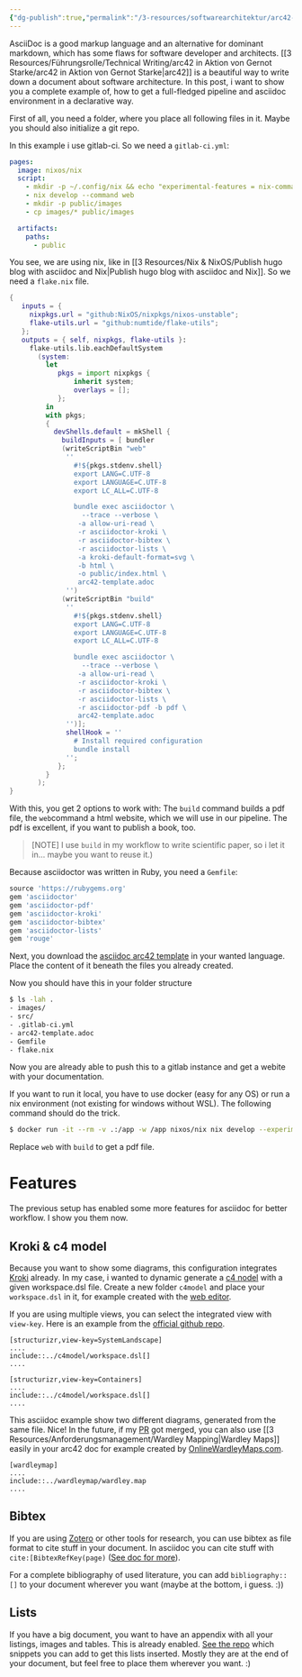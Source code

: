 ```yaml
---
{"dg-publish":true,"permalink":"/3-resources/softwarearchitektur/arc42-in-ascii-doc/arc42-in-ascii-doc/","tags":["blog","lang-en"],"created":"2024-07-07T12:55:03.316+02:00","updated":"2024-07-28T23:18:38.535+02:00"}
---
```



AsciiDoc is a good markup language and an alternative for dominant markdown, which has some flaws for software developer and architects. [[3 Resources/Führungsrolle/Technical Writing/arc42 in Aktion von Gernot Starke/arc42 in Aktion von Gernot Starke\|arc42]] is a beautiful way to write down a document about software architecture. In this post, i want to show you a complete example of, how to get a full-fledged pipeline and asciidoc environment in a declarative way.

First of all, you need a folder, where you place all following files in it. Maybe you should also initialize a git repo.

 In this example i use gitlab-ci. So we need a `gitlab-ci.yml`:
 
```yaml
pages:
  image: nixos/nix
  script:
    - mkdir -p ~/.config/nix && echo "experimental-features = nix-command flakes" >> ~/.config/nix/nix.conf && nix-channel --update
    - nix develop --command web
    - mkdir -p public/images
    - cp images/* public/images

  artifacts:
    paths:
      - public
```

You see, we are using nix, like in [[3 Resources/Nix & NixOS/Publish hugo blog with asciidoc and Nix\|Publish hugo blog with asciidoc and Nix]]. So we need a `flake.nix` file.

```nix
{
   inputs = {
     nixpkgs.url = "github:NixOS/nixpkgs/nixos-unstable";
     flake-utils.url = "github:numtide/flake-utils";
   };
   outputs = { self, nixpkgs, flake-utils }:
     flake-utils.lib.eachDefaultSystem
       (system:
         let
            pkgs = import nixpkgs {
                inherit system;
                overlays = [];
            };
         in
         with pkgs;
         {
           devShells.default = mkShell {
             buildInputs = [ bundler
             (writeScriptBin "web"
              ''
                #!${pkgs.stdenv.shell}
                export LANG=C.UTF-8
                export LANGUAGE=C.UTF-8
                export LC_ALL=C.UTF-8

                bundle exec asciidoctor \
                  --trace --verbose \
                 -a allow-uri-read \
                 -r asciidoctor-kroki \
                 -r asciidoctor-bibtex \
                 -r asciidoctor-lists \
                 -a kroki-default-format=svg \
                 -b html \
                 -o public/index.html \
                 arc42-template.adoc
              '')
             (writeScriptBin "build"
              ''
                #!${pkgs.stdenv.shell}
                export LANG=C.UTF-8
                export LANGUAGE=C.UTF-8
                export LC_ALL=C.UTF-8

                bundle exec asciidoctor \
                  --trace --verbose \
                 -a allow-uri-read \
                 -r asciidoctor-kroki \
                 -r asciidoctor-bibtex \
                 -r asciidoctor-lists \
                 -r asciidoctor-pdf -b pdf \
                 arc42-template.adoc
              '')];
              shellHook = ''
                # Install required configuration
                bundle install
              '';
            };
         }
       );
}
```

With this, you get 2 options to work with: The `build` command builds a pdf file, the `web`command a html website, which we will use in our pipeline. The pdf is excellent, if you want to publish a book, too. 

>[NOTE]
> I use `build` in my workflow to write scientific paper, so i let it in... maybe you want to reuse it.)

Because asciidoctor was written in Ruby, you need a `Gemfile`:

```ruby
source 'https://rubygems.org'
gem 'asciidoctor'
gem 'asciidoctor-pdf'
gem 'asciidoctor-kroki'
gem 'asciidoctor-bibtex'
gem 'asciidoctor-lists'
gem 'rouge'
```

Next, you download the [asciidoc arc42 template](https://arc42.org/download) in your wanted language. Place the content of it beneath the files you already created.

Now you should have this in your folder structure

```bash
$ ls -lah .
- images/
- src/
- .gitlab-ci.yml
- arc42-template.adoc
- Gemfile
- flake.nix
```

Now you are already able to push this to a gitlab instance and get a webite with your documentation.

If you want to run it local, you have to use docker (easy for any OS) or run a nix environment (not existing for windows without WSL).
The following command should do the trick.

```bash
$ docker run -it --rm -v .:/app -w /app nixos/nix nix develop --experimental-features 'nix-command flakes' --command web
```

Replace `web` with `build` to get a pdf file.

# Features

The previous setup has enabled some more features for asciidoc for better workflow. I show you them now.

## Kroki & c4 model

Because you want to show some diagrams, this configuration integrates [Kroki](https://kroki.io) already. In my case, i wanted to dynamic generate a [c4 nodel](https://c4model.com) with a given workspace.dsl file. Create a new folder `c4model` and place your `workspace.dsl` in it, for example created with the [web editor](https://structurizr.com/dsl).

If you are using multiple views, you can select the integrated view with `view-key`. Here is an example from the [official github repo](https://github.com/structurizr/examples/blob/main/dsl/big-bank-plc/workspace.dsl).

```asciidoc
[structurizr,view-key=SystemLandscape]
....
include::../c4model/workspace.dsl[]
....

[structurizr,view-key=Containers]
....
include::../c4model/workspace.dsl[]
....
```

This asciidoc example show two different diagrams, generated from the same file. Nice!
In the future, if my [PR](https://github.com/yuzutech/kroki/pull/1684) got merged, you can also use [[3 Resources/Anforderungsmanagement/Wardley Mapping\|Wardley Maps]] easily in your arc42 doc for example created by [OnlineWardleyMaps.com](https://onlinewardleymaps.com).

```asciidoc
[wardleymap]
....
include::../wardleymap/wardley.map
....
```

## Bibtex

If you are using [Zotero](https://retorque.re/zotero-better-bibtex/) or other tools for research, you can use bibtex as file format to cite stuff in your document. In asciidoc you can cite stuff with `cite:[BibtexRefKey(page)` ([See doc for more](https://github.com/asciidoctor/asciidoctor-bibtex?tab=readme-ov-file#macros)).

For a complete bibliography of used literature, you can add `bibliography::[]` to your document wherever you want (maybe at the bottom, i guess. :))

## Lists

If you have a big document, you want to have an appendix with all your listings, images and tables. This is already enabled. [See the repo](https://github.com/Alwinator/asciidoctor-lists?tab=readme-ov-file#code) which snippets you can add to get this lists inserted. Mostly they are at the end of your document, but feel free to place them wherever you want. :)
